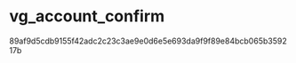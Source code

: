 vg_account_confirm
==================

89af9d5cdb9155f42adc2c23c3ae9e0d6e5e693da9f9f89e84bcb065b359217b

